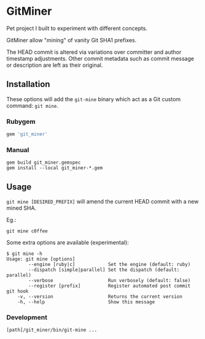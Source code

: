 # GitMiner

Pet project I built to experiment with different concepts.

GitMiner allow "mining" of vanity Git SHA1 prefixes.

The HEAD commit is altered via variations over committer and author timestamp adjustments. Other commit metadata such as commit message or description are left as their original.


## Installation

These options will add the `git-mine` binary which act as a Git custom command: `git mine`.

### Rubygem

```ruby
gem 'git_miner'
```

### Manual

```
gem build git_miner.gemspec
gem install --local git_miner-*.gem 
```

## Usage

`git mine [DESIRED_PREFIX]` will amend the current HEAD commit with a new mined SHA.

Eg.:
```
git mine c0ffee
```

Some extra options are available (experimental):
```
$ git mine -h
Usage: git mine [options]
        --engine [ruby|c]            Set the engine (default: ruby)
        --dispatch [simple|parallel] Set the dispatch (default: parallel)
        --verbose                    Run verbosely (default: false)
        --register [prefix]          Register automated post commit git hook
    -v, --version                    Returns the current version
    -h, --help                       Show this message
```


### Development

```
[path]/git_miner/bin/git-mine ...
```
